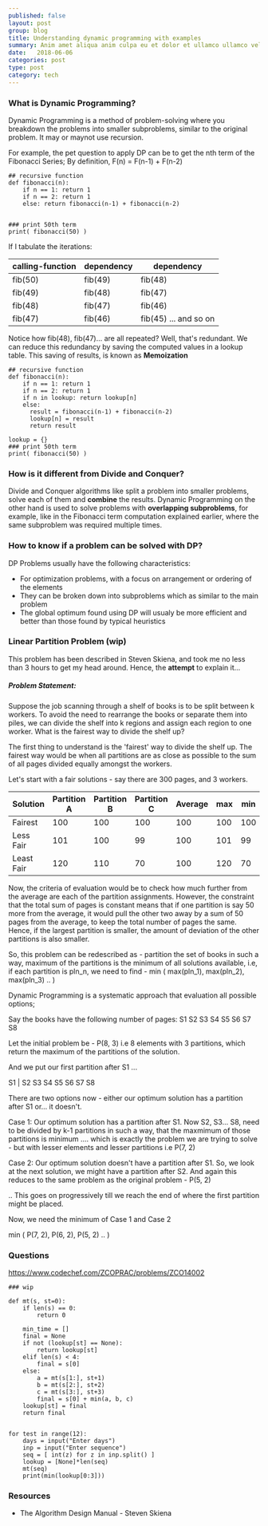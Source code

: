 ```yaml
---
published: false
layout: post
group: blog
title: Understanding dynamic programming with examples
summary: Anim amet aliqua anim culpa eu et dolor et ullamco ullamco velit et in. Quis laboris cupidatat laborum nulla ipsum enim amet sit eiusmod duis occaecat reprehenderit laboris. Magna veniam adipisicing quis esse veniam incididunt elit minim consequat minim eiusmod. Non adipisicing aliquip culpa sunt sit.
date:   2018-06-06
categories: post
type: post
category: tech
---
```


### What is Dynamic Programming?
Dynamic Programming is a method of problem-solving where you breakdown the problems into smaller subproblems, similar to the original problem. It may or maynot use recursion. 

For example, the pet question to apply DP can be to get the nth term of the Fibonacci Series;
By definition, F(n) = F(n-1) + F(n-2)

```
## recursive function
def fibonacci(n):
    if n == 1: return 1
    if n == 2: return 1
    else: return fibonacci(n-1) + fibonacci(n-2)
    
    
### print 50th term
print( fibonacci(50) )
```

If I tabulate the iterations: 

| calling-function   |  dependency  |  dependency  | 
|---|---|---|
|  fib(50) |  fib(49) | fib(48)  | 
|  fib(49) |  fib(48) | fib(47)  | 
|  fib(48) |  fib(47) | fib(46)  | 
|  fib(47) |  fib(46) | fib(45) ... and so on | 

Notice how fib(48), fib(47)... are all repeated? Well, that's redundant. We can reduce this redundancy by saving the computed values in a lookup table. This saving of results, is known as **Memoization**

```
## recursive function
def fibonacci(n):
    if n == 1: return 1
    if n == 2: return 1
    if n in lookup: return lookup[n]
    else:
      result = fibonacci(n-1) + fibonacci(n-2)
      lookup[n] = result
      return result
    
lookup = {}
### print 50th term
print( fibonacci(50) )
```

### How is it different from Divide and Conquer?
Divide and Conquer algorithms like split a problem into smaller problems, solve each of them and **combine** the results. Dynamic Programming on the other hand is used to solve problems with **overlapping subproblems**, for example, like in the Fibonacci term computation explained earlier, where the same subproblem was required multiple times.


### How to know if a problem can be solved with DP?
DP Problems usually have the following characteristics:
- For optimization problems, with a focus on arrangement or ordering of the elements
- They can be broken down into subproblems which as similar to the main problem
- The global optimum found using DP will usualy be more efficient and better than those found by typical heuristics

### Linear Partition Problem (wip)
This problem has been described in Steven Skiena, and took me no less than 3 hours to get my head around. Hence, the **attempt** to explain it... 

##### Problem Statement: 
Suppose the job scanning through a shelf of books is to be split between k workers. To avoid the need to rearrange the books or separate them into piles, we can divide the shelf into k regions and assign each region to one worker.
What is the fairest way to divide the shelf up?

The first thing to understand is the 'fairest' way to divide the shelf up. The fairest way would be when all partitions are as close as possible to the sum of all pages divided equally amongst the workers. 

Let's start with a fair solutions - say there are 300 pages, and 3 workers. 

| Solution | Partition A | Partition B | Partition C | Average | max | min |
|---|---|---|---|---|---|---|
| Fairest |  100 | 100  | 100 | 100 | 100 | 100 |
| Less Fair | 101 | 100 |  99 | 100 | 101 | 99 |
| Least Fair | 120 | 110 |  70 | 100 | 120 | 70 |

Now, the criteria of evaluation would be to check how much further from the average are each of the partition assignments. However, the constraint that the total sum of pages is constant means that if one partition is say 50 more from the average, it would pull the other two away by a sum of 50 pages from the average, to keep the total number of pages the same. Hence, if the largest partition is smaller, the amount of deviation of the other partitions is also smaller. 

So, this problem can be redescribed as - partition the set of books in such a way, maximum of the partitions is the minimum of all solutions available, i.e, if each partition is pln_n, we need to find - 
min ( max(pln_1), max(pln_2), max(pln_3) .. )

Dynamic Programming is a systematic approach that evaluation all possible options; 

Say the books have the following number of pages:
S1 S2 S3 S4 S5 S6 S7 S8

Let the initial problem be - P(8, 3) i.e 8 elements with 3 partitions, which return the maximum of the partitions of the solution. 

And we put our first partition after S1 ...
 
S1 | S2 S3 S4 S5 S6 S7 S8 

There are two options now - either our optimum solution has a partition after S1 or... it doesn't.

Case 1: 
Our optimum solution has a partition after S1. Now S2, S3... S8, need to be divided by k-1 partitions in such a way, that the maxmimum of those partitions is minimum .... which is exactly the problem we are trying to solve - but with lesser elements and lesser partitions i.e P(7, 2)

Case 2: 
Our optimum solution doesn't have a partition after S1. So, we look at the next solution, we might have a partition after S2. And again this reduces to the same problem as the original problem - P(5, 2)

.. This goes on progressively till we reach the end of where the first partition might be placed.

Now, we need the minimum of Case 1 and Case 2

min ( P(7, 2), P(6, 2), P(5, 2) .. )


### Questions

https://www.codechef.com/ZCOPRAC/problems/ZCO14002 
```
### wip

def mt(s, st=0):
    if len(s) == 0:
        return 0
    
    min_time = []
    final = None
    if not (lookup[st] == None):
        return lookup[st]
    elif len(s) < 4:
        final = s[0]
    else:
        a = mt(s[1:], st+1)
        b = mt(s[2:], st+2)
        c = mt(s[3:], st+3)
        final = s[0] + min(a, b, c)
    lookup[st] = final
    return final


for test in range(12):
    days = input("Enter days")
    inp = input("Enter sequence")
    seq = [ int(z) for z in inp.split() ]
    lookup = [None]*len(seq)
    mt(seq)
    print(min(lookup[0:3]))

```



### Resources
- The Algorithm Design Manual - Steven Skiena
